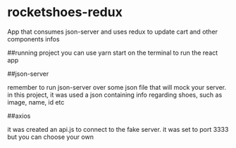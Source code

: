 # rocketshoes-redux
App that consumes json-server and uses redux to update cart and other components infos

##running project
you can use yarn start on the terminal to run the react app

##json-server

remember to run json-server over some json file that will mock your server.
in this project, it was used a json containing info regarding shoes, such as image, name, id etc

##axios

it was created an api.js to connect to the fake server. it was set to port 3333 but you can choose your own
